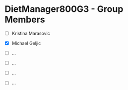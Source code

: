 # DietManager800G3 - Group Members

- [ ] Kristina Marasovic 
- [x] Michael Geljic
- [ ] ...
- [ ] ...
- [ ] ...
- [ ] ...

